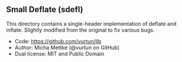 ## Small Deflate (sdefl)

This directory contains a single-header implementation of deflate and inflate.
Slightly modified from the original to fix various bugs.

- Code: https://github.com/vurtun/lib
- Author: Micha Mettke (@vurtun on GitHub)
- Dual license: MIT and Public Domain
